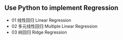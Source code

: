 ## Use Python to implement Regression
- 01 线性回归 Linear Regression
- 02 多元线性回归 Multiple Linear Regression
- 03 岭回归 Ridge Regression
